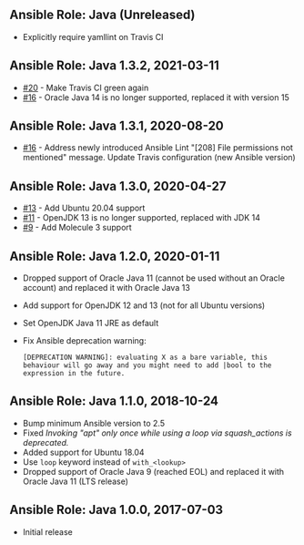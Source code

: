 ## Ansible Role: Java (Unreleased)

- Explicitly require yamllint on Travis CI

## Ansible Role: Java 1.3.2, 2021-03-11

- [#20](https://github.com/T2L/ansible-role-java/pull/20) - Make Travis CI green again
- [#16](https://github.com/T2L/ansible-role-java/issues/18) - Oracle Java 14 is no longer supported, replaced it with version 15

## Ansible Role: Java 1.3.1, 2020-08-20

- [#16](https://github.com/T2L/ansible-role-java/issues/16) - Address newly introduced Ansible Lint "[208] File permissions not mentioned" message. Update Travis configuration (new Ansible version)

## Ansible Role: Java 1.3.0, 2020-04-27

- [#13](https://github.com/T2L/ansible-role-java/issues/13) - Add Ubuntu 20.04 support
- [#11](https://github.com/T2L/ansible-role-java/issues/11) - OpenJDK 13 is no longer supported, replaced with JDK 14
- [#9](https://github.com/T2L/ansible-role-java/issues/9) - Add Molecule 3 support

## Ansible Role: Java 1.2.0, 2020-01-11

- Dropped support of Oracle Java 11 (cannot be used without an Oracle account) and replaced it with Oracle Java 13
- Add support for OpenJDK 12 and 13 (not for all Ubuntu versions)
- Set OpenJDK Java 11 JRE as default
- Fix Ansible deprecation warning:

  ```
  [DEPRECATION WARNING]: evaluating X as a bare variable, this behaviour will go away and you might need to add |bool to the expression in the future.
  ```

## Ansible Role: Java 1.1.0, 2018-10-24

- Bump minimum Ansible version to 2.5
- Fixed _Invoking "apt" only once while using a loop via squash_actions is deprecated._
- Added support for Ubuntu 18.04
- Use `loop` keyword instead of `with_<lookup>`
- Dropped support of Oracle Java 9 (reached EOL) and replaced it with Oracle Java 11 (LTS release)

## Ansible Role: Java 1.0.0, 2017-07-03

- Initial release
